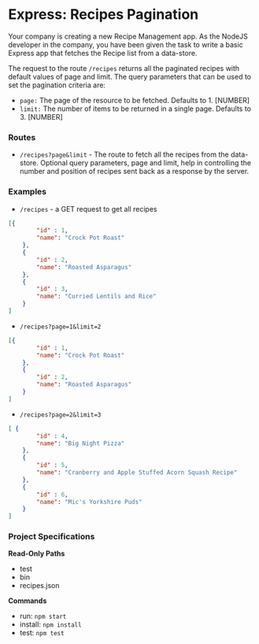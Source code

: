   # Express: Recipes Pagination

Your company is creating a new Recipe Management app. As the NodeJS developer in the company, you have been given the task to write a basic Express app that fetches the Recipe list from a data-store. 

The request to the route `/recipes` returns all the paginated recipes with default values of page and limit. The query parameters that can be used to set the pagination criteria are:
- `page:` The page of the resource to be fetched. Defaults to 1. [NUMBER]
- `limit:` The number of items to be returned in a single page. Defaults to 3. [NUMBER]


### Routes
- `/recipes?page&limit` - The route to fetch all the recipes from the data-store. Optional query parameters, page and limit, help in controlling the number and position of recipes sent back as a response by the server. 

### Examples

- `/recipes` - a GET request to get all recipes

```json
[{
        "id" : 1,
        "name": "Crock Pot Roast"
    },
    {
        "id" : 2,
        "name": "Roasted Asparagus"
    },
    {
        "id" : 3,
        "name": "Curried Lentils and Rice"
    }
]
```

- `/recipes?page=1&limit=2`
```json
[{
        "id" : 1,
        "name": "Crock Pot Roast"
    },
    {
        "id" : 2,
        "name": "Roasted Asparagus"
    }
]
```

- `/recipes?page=2&limit=3`
```json
[ {
        "id" : 4,
        "name": "Big Night Pizza"
    },
    {
        "id" : 5,
        "name": "Cranberry and Apple Stuffed Acorn Squash Recipe"
    },
    {
        "id" : 6,
        "name": "Mic's Yorkshire Puds"
    }
]
```

### Project Specifications

**Read-Only Paths**
- test
- bin
- recipes.json

**Commands**
- run: `npm start`
- install: `npm install`
- test: `npm test`